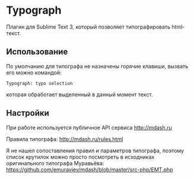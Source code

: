 # Typograph

Плагин для Sublime Text 3, который позволяет типографировать html-текст.

## Использование

По умолчанию для типографа не назначены горячие клавиши, вызвать его можно командой:
```
Typograph: typo selection
```
которая обработает выделенный в данный момент текст.

## Настройки

При работе используется публичное API сервиса http://mdash.ru

Правила типографа: http://mdash.ru/rules.html

Я не нашел сопоставления правил и параметров типографа, поэтому список крутилок можно просто посмотреть
в исходниках оригинального типографа Муравьёва: https://github.com/emuravjev/mdash/blob/master/src-php/EMT.php

